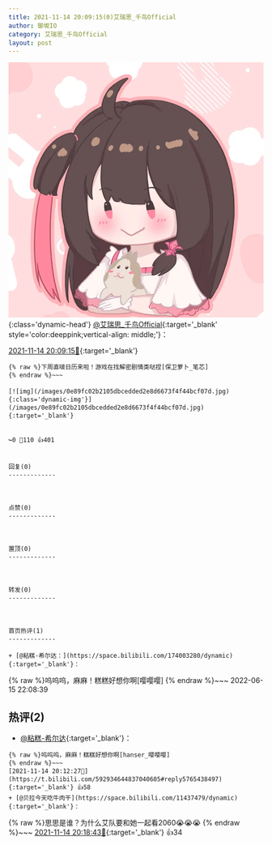 ```yaml
---
title: 2021-11-14 20:09:15(0)艾瑞思_千鸟Official
author: 御坂IO
category: 艾瑞思_千鸟Official
layout: post
---
```


![img](/images/7e08840c56f251de28bdf766b647bd5fe9a5d50a.jpg){:class='dynamic-head'}
[@艾瑞思_千鸟Official](https://space.bilibili.com/1090010845/dynamic){:target='_blank' style='color:deeppink;vertical-align: middle;'}：

[2021-11-14 20:09:15🔗](https://t.bilibili.com/592934644837040605){:target='_blank'}

~~~
{% raw %}下周直啵日历来啦！游戏在找解密剧情类哒捏[保卫萝卜_笔芯]
{% endraw %}~~~

[![img](/images/0e89fc02b2105dbcedded2e8d6673f4f44bcf07d.jpg){:class='dynamic-img'}](/images/0e89fc02b2105dbcedded2e8d6673f4f44bcf07d.jpg){:target='_blank'}


↪️0 💬110 👍401


回复(0)
-------------



点赞(0)
-------------



置顶(0)
-------------



转发(0)
-------------



首页热评(1)
-------------

+ [@粘糕-希尔达：](https://space.bilibili.com/174003280/dynamic){:target='_blank'}：
~~~
{% raw %}呜呜呜，麻麻！糕糕好想你啊[嘤嘤嘤]
{% endraw %}~~~
2022-06-15 22:08:39


热评(2)
-------------

+ [@粘糕-希尔达](https://space.bilibili.com/174003280/dynamic){:target='_blank'}：
~~~
{% raw %}呜呜呜，麻麻！糕糕好想你啊[hanser_嘤嘤嘤]
{% endraw %}~~~
[2021-11-14 20:12:27🔗](https://t.bilibili.com/592934644837040605#reply5765438497){:target='_blank'} 👍58
+ [@贝拉今天吃牛肉干](https://space.bilibili.com/11437479/dynamic){:target='_blank'}：
~~~
{% raw %}思思是谁？为什么艾队要和她一起看2060😭😭😭
{% endraw %}~~~
[2021-11-14 20:18:43🔗](https://t.bilibili.com/592934644837040605#reply5765477449){:target='_blank'} 👍34


